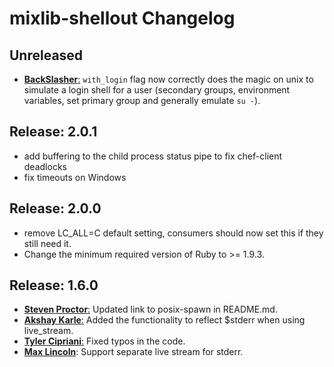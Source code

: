 # mixlib-shellout Changelog

## Unreleased

* [**BackSlasher**:](https://github.com/BackSlasher)
  `with_login` flag now correctly does the magic on unix to simulate a login
  shell for a user (secondary groups, environment variables, set primary group and
  generally emulate `su -`).

## Release: 2.0.1

* add buffering to the child process status pipe to fix chef-client deadlocks
* fix timeouts on Windows

## Release: 2.0.0

* remove LC_ALL=C default setting, consumers should now set this if they
  still need it.
* Change the minimum required version of Ruby to >= 1.9.3.

## Release: 1.6.0

* [**Steven Proctor**:](https://github.com/stevenproctor)
  Updated link to posix-spawn in README.md.
* [**Akshay Karle**:](https://github.com/akshaykarle)
  Added the functionality to reflect $stderr when using live_stream.
* [**Tyler Cipriani**:](https://github.com/thcipriani)
  Fixed typos in the code.
* [**Max Lincoln**](https://github.com/maxlinc):
  Support separate live stream for stderr.
